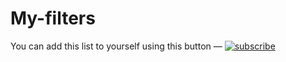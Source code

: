# My-filters
You can add this list to yourself using this button — [![subscribe](https://img.shields.io/badge/-subscribe-red)](https://subscribe.adblockplus.org/?location=https://raw.githubusercontent.com/zouzou05/My-filters/master/My-filters.txt&title=My-filters)




